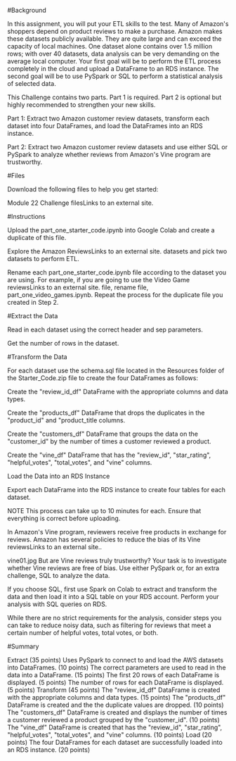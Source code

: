 #Background

In this assignment, you will put your ETL skills to the test. Many of Amazon's shoppers depend on product reviews to make a purchase. Amazon makes these datasets publicly available. They are quite large and can exceed the capacity of local machines. One dataset alone contains over 1.5 million rows; with over 40 datasets, data analysis can be very demanding on the average local computer. Your first goal will be to perform the ETL process completely in the cloud and upload a DataFrame to an RDS instance. The second goal will be to use PySpark or SQL to perform a statistical analysis of selected data.

This Challenge contains two parts. Part 1 is required. Part 2 is optional but highly recommended to strengthen your new skills.

Part 1: Extract two Amazon customer review datasets, transform each dataset into four DataFrames, and load the DataFrames into an RDS instance.

Part 2: Extract two Amazon customer review datasets and use either SQL or PySpark to analyze whether reviews from Amazon's Vine program are trustworthy.

#Files

Download the following files to help you get started:

Module 22 Challenge filesLinks to an external site.

#Instructions

Upload the part_one_starter_code.ipynb into Google Colab and create a duplicate of this file.

Explore the Amazon ReviewsLinks to an external site. datasets and pick two datasets to perform ETL.

Rename each part_one_starter_code.ipynb file according to the dataset you are using. For example, if you are going to use the Video Game reviewsLinks to an external site. file, rename file, part_one_video_games.ipynb. Repeat the process for the duplicate file you created in Step 2.

#Extract the Data

Read in each dataset using the correct header and sep parameters.

Get the number of rows in the dataset.

#Transform the Data

For each dataset use the schema.sql file located in the Resources folder of the Starter_Code.zip file to create the four DataFrames as follows:

Create the "review_id_df" DataFrame with the appropriate columns and data types.

Create the "products_df" DataFrame that drops the duplicates in the "product_id" and "product_title columns.

Create the "customers_df" DataFrame that groups the data on the "customer_id" by the number of times a customer reviewed a product.

Create the "vine_df" DataFrame that has the "review_id", "star_rating", "helpful_votes", "total_votes", and "vine" columns.

Load the Data into an RDS Instance

Export each DataFrame into the RDS instance to create four tables for each dataset.

NOTE
This process can take up to 10 minutes for each. Ensure that everything is correct before uploading.

In Amazon's Vine program, reviewers receive free products in exchange for reviews. Amazon has several policies to reduce the bias of its Vine reviewsLinks to an external site..

vine01.jpg
But are Vine reviews truly trustworthy? Your task is to investigate whether Vine reviews are free of bias. Use either PySpark or, for an extra challenge, SQL to analyze the data.

If you choose SQL, first use Spark on Colab to extract and transform the data and then load it into a SQL table on your RDS account. Perform your analysis with SQL queries on RDS.

While there are no strict requirements for the analysis, consider steps you can take to reduce noisy data, such as filtering for reviews that meet a certain number of helpful votes, total votes, or both.

#Summary

Extract (35 points)
Uses PySpark to connect to and load the AWS datasets into DataFrames. (10 points)
The correct parameters are used to read in the data into a DataFrame. (15 points)
The first 20 rows of each DataFrame is displayed. (5 points)
The number of rows for each DataFrame is displayed. (5 points)
Transform (45 points)
The "review_id_df" DataFrame is created with the appropriate columns and data types. (15 points)
The "products_df" DataFrame is created and the the duplicate values are dropped. (10 points)
The "customers_df" DataFrame is created and displays the number of times a customer reviewed a product grouped by the "customer_id". (10 points)
The "vine_df" DataFrame is created that has the "review_id", "star_rating", "helpful_votes", "total_votes", and "vine" columns. (10 points)
Load (20 points)
The four DataFrames for each dataset are successfully loaded into an RDS instance. (20 points)


